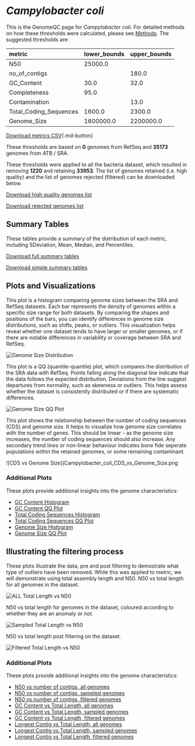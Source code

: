 # *Campylobacter coli*

This is the GenomeQC page for *Campylobacter coli*. For detailed methods on how these thresholds were calculated, please see [Methods](../../methods.md).
The suggested thresholds are: 

| metric                 | lower_bounds   | upper_bounds   |
|:-----------------------|:---------------|:---------------|
| N50                    | 25000.0        |                |
| no_of_contigs          |                | 180.0          |
| GC_Content             | 30.0           | 32.0           |
| Completeness           | 95.0           |                |
| Contamination          |                | 13.0           |
| Total_Coding_Sequences | 1600.0         | 2300.0         |
| Genome_Size            | 1600000.0      | 2200000.0      |

[Download metrics CSV](Campylobacter_coli_metrics.csv){.md-button}


These thresholds are based on **0** genomes from RefSeq and **35173** genomes from ATB / SRA.

These thresholds were applied to all the bacteria dataset, which resulted in removing **1220** and retaining **33953**.
The list of genomes retained (i.e. high quality) and the list of genomes rejected (filtered) can be downloaded below. 

[Download high quality genomes list](Campylobacter_coli_high_quality_genomes.csv.xz)


[Download rejected genomes list](Campylobacter_coli_filtered_out_genomes.csv.xz)



## Summary Tables
These tables provide a summary of the distribution of each metric, including SDeviation, Mean, Median, and Percentiles.

[Download full summary tables](summary.csv)

[Download simple summary tables](selected_summary.csv)

## Plots and Visualizations

This plot is a histogram comparing genome sizes between the SRA and RefSeq datasets. Each bar represents the density of genomes within a specific size range for both datasets. By comparing the shapes and positions of the bars, you can identify differences in genome size distributions, such as shifts, peaks, or outliers. This visualization helps reveal whether one dataset tends to have larger or smaller genomes, or if there are notable differences in variability or coverage between SRA and RefSeq.

![Genome Size Distribution](Genome_Size_refseq_histogram_kde.png)

This plot is a QQ (quantile-quantile) plot, which compares the distribution of the SRA data with RefSeq. Points falling along the diagonal line indicate that the data follows the expected distribution. Deviations from the line suggest departures from normality, such as skewness or outliers. This helps assess whether the dataset is consistently distributed or if there are systematic differences.

![Genome Size QQ Plot](Genome_Size_refseq_qqplot.png)

This plot shows the relationship between the number of coding sequences (CDS) and genome size. It helps to visualize how genome size correlates with the number of genes. This should be linear - as the genome size increases, the number of coding sequences should also increase. Any secondary trend lines or non-linear behaviour indicates bone fide seperate populations within the retained genomes, or some remaining contaminant. 

![CDS vs Genome Size](Campylobacter_coli_CDS_vs_Genome_Size.png

### Additional Plots

These plots provide additional insights into the genome characteristics:

- [GC Content Histogram](GC_Content_refseq_histogram_kde.png)
- [GC Content QQ Plot](GC_Content_refseq_qqplot.png)
- [Total Coding Sequences Histogram](Total_Coding_Sequences_refseq_histogram_kde.png)
- [Total Coding Sequences QQ Plot](Total_Coding_Sequences_refseq_qqplot.png)
- [Genome Size Histogram](Genome_Size_refseq_histogram_kde.png)
- [Genome Size QQ Plot](Genome_Size_refseq_qqplot.png)
## Illustrating the filtering process
These plots illustrate the data, pre and post filtering to demostrate what type of outliers have been removed. While this was applied to metric, we will demonstrate using total assembly length and N50.
N50 vs total length for all genomes in the dataset.

![ALL Total Length vs N50](Campylobacter_coli_all_total_length_N50.png)

N50 vs total length for genomes in the dataset, coloured according to whether they are an anomaly or not.

![Sampled Total Length vs N50](Campylobacter_coli_sample_total_length_N50.png)

N50 vs total length post filtering on the dataset.

![Filtered Total Length vs N50](Campylobacter_coli_filt_total_length_N50.png)

### Additional Plots

These plots provide additional insights into the genome characteristics:

- [N50 vs number of contigs, all genomes](Campylobacter_coli_all_N50_number.png)
- [N50 vs number of contigs, sampled genomes](Campylobacter_coli_sample_N50_number.png)
- [N50 vs number of contigs, filtered genomes](Campylobacter_coli_filt_N50_number.png)
- [GC Content vs Total Length, all genomes](Campylobacter_coli_all_total_length_GC_Content.png)
- [GC Content vs Total Length, sampled genomes](Campylobacter_coli_sample_total_length_GC_Content.png)
- [GC Content vs Total Length, filtered genomes](Campylobacter_coli_filt_total_length_GC_Content.png)
- [Longest Contig vs Total Length, all genomes](Campylobacter_coli_all_total_length_longest.png)
- [Longest Contig vs Total Length, sampled genomes](Campylobacter_coli_sample_total_length_longest.png)
- [Longest Contig vs Total Length, filtered genomes](Campylobacter_coli_filt_total_length_longest.png)
